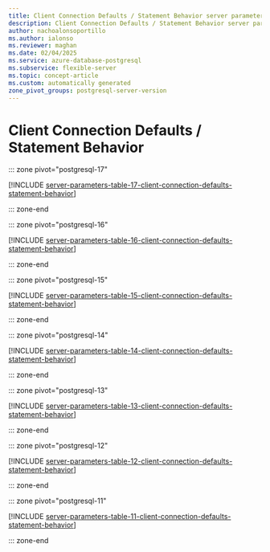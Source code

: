 ```yaml
---
title: Client Connection Defaults / Statement Behavior server parameters
description: Client Connection Defaults / Statement Behavior server parameters for Azure Database for PostgreSQL - Flexible Server.
author: nachoalonsoportillo
ms.author: ialonso
ms.reviewer: maghan
ms.date: 02/04/2025
ms.service: azure-database-postgresql
ms.subservice: flexible-server
ms.topic: concept-article
ms.custom: automatically generated
zone_pivot_groups: postgresql-server-version
---
```

# Client Connection Defaults / Statement Behavior


::: zone pivot="postgresql-17"

[!INCLUDE [server-parameters-table-17-client-connection-defaults-statement-behavior](./includes/server-parameters-table-17-client-connection-defaults-statement-behavior.md)]

::: zone-end


::: zone pivot="postgresql-16"

[!INCLUDE [server-parameters-table-16-client-connection-defaults-statement-behavior](./includes/server-parameters-table-16-client-connection-defaults-statement-behavior.md)]

::: zone-end


::: zone pivot="postgresql-15"

[!INCLUDE [server-parameters-table-15-client-connection-defaults-statement-behavior](./includes/server-parameters-table-15-client-connection-defaults-statement-behavior.md)]

::: zone-end


::: zone pivot="postgresql-14"

[!INCLUDE [server-parameters-table-14-client-connection-defaults-statement-behavior](./includes/server-parameters-table-14-client-connection-defaults-statement-behavior.md)]

::: zone-end


::: zone pivot="postgresql-13"

[!INCLUDE [server-parameters-table-13-client-connection-defaults-statement-behavior](./includes/server-parameters-table-13-client-connection-defaults-statement-behavior.md)]

::: zone-end


::: zone pivot="postgresql-12"

[!INCLUDE [server-parameters-table-12-client-connection-defaults-statement-behavior](./includes/server-parameters-table-12-client-connection-defaults-statement-behavior.md)]

::: zone-end


::: zone pivot="postgresql-11"

[!INCLUDE [server-parameters-table-11-client-connection-defaults-statement-behavior](./includes/server-parameters-table-11-client-connection-defaults-statement-behavior.md)]

::: zone-end


